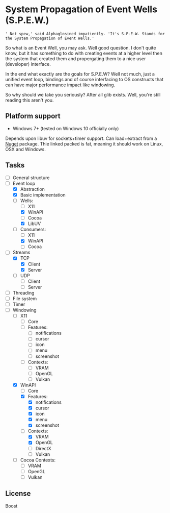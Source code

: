 # System Propagation of Event Wells (S.P.E.W.)

	' Not spew,' said Alphaglosined impatiently. 'It's S-P-E-W. Stands for the System Propagation of Event Wells.'

So what is an Event Well, you may ask. Well good question.
I don't quite know, but it has something to do with creating events at a higher level then the system that created them and propergating them to a nice user (developer) interface.

In the end what exactly are the goals for S.P.E.W?
Well not much, just a unified event loop, bindings and of course interfacing to OS constructs that can have major performance impact like windowing.

So why should we take you seriously? After all glib exists. Well, you're still reading this aren't you.

## Platform support
- Windows 7+ (tested on Windows 10 officially only)

Depends upon libuv for sockets+timer support.
Can load+extract from a [Nuget]() package. Thie linked packed is fat, meaning it should work on Linux, OSX and Windows.

## Tasks

- [ ] General structure
- [ ] Event loop
  - [x] Abstraction
  - [x] Basic implementation
  - [ ] Wells:
    - [ ] X11
    - [x] WinAPI
    - [ ] Cocoa
	- [x] LibUV
  - [ ] Consumers:
    - [ ] X11
    - [x] WinAPI
    - [ ] Cocoa
- [ ] Streams
	- [x] TCP
		- [x] Client
		- [x] Server
	- [ ] UDP
		- [ ] Client
		- [ ] Server
- [ ] Threading
- [ ] File system
- [ ] Timer
- [ ] Windowing
  - [ ] X11
    - [ ] Core
    - [ ] Features:
       - [ ] notifications
       - [ ] cursor
       - [ ] icon
       - [ ] menu
       - [ ] screenshot
    - [ ] Contexts:
       - [ ] VRAM
       - [ ] OpenGL
       - [ ] Vulkan
  - [x] WinAPI
    - [ ] Core
    - [x] Features:
       - [x] notifications
       - [x] cursor
       - [x] icon
       - [x] menu
       - [x] screenshot
    - [ ] Contexts:
       - [x] VRAM
       - [x] OpenGL
       - [ ] DirectX
       - [ ] Vulkan
  - [ ] Cocoa
    Contexts:
    - [ ] VRAM
    - [ ] OpenGL
    - [ ] Vulkan

## License
Boost
